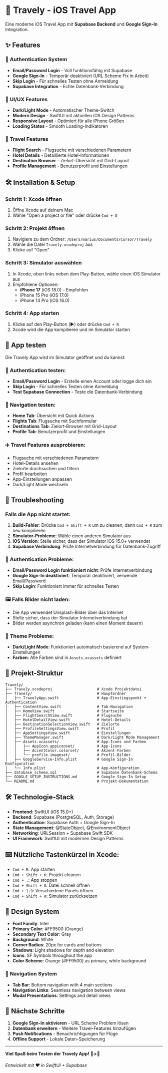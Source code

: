 # 🚀 Travely - iOS Travel App

Eine moderne iOS Travel App mit **Supabase Backend** und **Google Sign-In** Integration.

## ✨ Features

### 🔐 **Authentication System**
- **Email/Password Login** - Voll funktionsfähig mit Supabase
- **Google Sign-In** - Temporär deaktiviert (URL Scheme Fix in Arbeit)
- **Skip Login** - Für schnelles Testen ohne Anmeldung
- **Supabase Integration** - Echte Datenbank-Verbindung

### 🎨 **UI/UX Features**
- **Dark/Light Mode** - Automatischer Theme-Switch
- **Modern Design** - SwiftUI mit aktuellen iOS Design Patterns
- **Responsive Layout** - Optimiert für alle iPhone Größen
- **Loading States** - Smooth Loading-Indikatoren

### 🏨 **Travel Features**
- **Flight Search** - Flugsuche mit verschiedenen Parametern
- **Hotel Details** - Detaillierte Hotel-Informationen
- **Destination Browser** - Zielort-Übersicht mit Grid-Layout
- **Profile Management** - Benutzerprofil und Einstellungen

## 🛠 Installation & Setup

### Schritt 1: Xcode öffnen
1. Öffne Xcode auf deinem Mac
2. Wähle "Open a project or file" oder drücke `Cmd + O`

### Schritt 2: Projekt öffnen
1. Navigiere zu dem Ordner: `/Users/marius/Documents/Corsor/Travely`
2. Wähle die Datei `Travely.xcodeproj` aus
3. Klicke auf "Open"

### Schritt 3: Simulator auswählen
1. In Xcode, oben links neben dem Play-Button, wähle einen iOS Simulator aus
2. Empfohlene Optionen:
   - **iPhone 17** (iOS 18.0) - Empfohlen
   - iPhone 15 Pro (iOS 17.0)
   - iPhone 14 Pro (iOS 16.0)

### Schritt 4: App starten
1. Klicke auf den Play-Button (▶️) oder drücke `Cmd + R`
2. Xcode wird die App kompilieren und im Simulator starten

## 🎯 App testen
Die Travely App wird im Simulator geöffnet und du kannst:

### 🔐 **Authentication testen:**
- **Email/Password Login** - Erstelle einen Account oder logge dich ein
- **Skip Login** - Für schnelles Testen ohne Anmeldung
- **Test Supabase Connection** - Teste die Datenbank-Verbindung

### 🧭 **Navigation testen:**
- **Home Tab**: Übersicht mit Quick Actions
- **Flights Tab**: Flugsuche mit Suchformular
- **Destinations Tab**: Zielort-Browser mit Grid-Layout
- **Profile Tab**: Benutzerprofil und Einstellungen

### ✈️ **Travel Features ausprobieren:**
- Flugsuche mit verschiedenen Parametern
- Hotel-Details ansehen
- Zielorte durchsuchen und filtern
- Profil bearbeiten
- App-Einstellungen anpassen
- Dark/Light Mode wechseln

## 🔧 Troubleshooting

### Falls die App nicht startet:
1. **Build-Fehler**: Drücke `Cmd + Shift + K` um zu cleanen, dann `Cmd + R` zum neu kompilieren
2. **Simulator-Probleme**: Wähle einen anderen Simulator aus
3. **iOS Version**: Stelle sicher, dass der Simulator iOS 15.0+ verwendet
4. **Supabase Verbindung**: Prüfe Internetverbindung für Datenbank-Zugriff

### 🔐 **Authentication Probleme:**
- **Email/Password Login funktioniert nicht**: Prüfe Internetverbindung
- **Google Sign-In deaktiviert**: Temporär deaktiviert, verwende Email/Password
- **Skip Login**: Funktioniert immer für schnelles Testen

### 🖼 **Falls Bilder nicht laden:**
- Die App verwendet Unsplash-Bilder über das Internet
- Stelle sicher, dass der Simulator Internetverbindung hat
- Bilder werden asynchron geladen (kann einen Moment dauern)

### 🎨 **Theme Probleme:**
- **Dark/Light Mode**: Funktioniert automatisch basierend auf System-Einstellungen
- **Farben**: Alle Farben sind in `Assets.xcassets` definiert

## 📁 Projekt-Struktur
```
Travely/
├── Travely.xcodeproj                    # Xcode Projektdatei
├── Travely/                             # Hauptordner
│   ├── TravelyApp.swift                 # App-Einstiegspunkt + Authentication
│   ├── ContentView.swift                # Tab-Navigation
│   ├── HomeView.swift                   # Startseite
│   ├── FlightSearchView.swift           # Flugsuche
│   ├── HotelDetailView.swift            # Hotel-Details
│   ├── DestinationSelectionView.swift   # Zielorte
│   ├── ProfileSettingsView.swift        # Profil
│   ├── AppSettingsView.swift            # Einstellungen
│   ├── ThemeManager.swift               # Dark/Light Mode Management
│   ├── Assets.xcassets/                 # App-Icons und Farben
│   │   ├── AppIcon.appiconset/          # App-Icons
│   │   ├── AccentColor.colorset/        # Akzent-Farben
│   │   └── profile.imageset/            # Profil-Bilder
│   ├── GoogleService-Info.plist         # Google Sign-In Konfiguration
│   └── Info.plist                       # App-Konfiguration
├── database_schema.sql                  # Supabase Datenbank-Schema
├── GOOGLE_SETUP_INSTRUCTIONS.md         # Google Sign-In Setup
└── README.md                            # Projekt-Dokumentation
```

## 🛠 **Technologie-Stack**
- **Frontend**: SwiftUI (iOS 15.0+)
- **Backend**: Supabase (PostgreSQL, Auth, Storage)
- **Authentication**: Supabase Auth + Google Sign-In
- **State Management**: @StateObject, @EnvironmentObject
- **Networking**: URLSession + Supabase Swift SDK
- **UI Framework**: SwiftUI mit modernen Design Patterns

## ⌨️ **Nützliche Tastenkürzel in Xcode:**
- `Cmd + R`: App starten
- `Cmd + Shift + K`: Projekt cleanen
- `Cmd + .`: App stoppen
- `Cmd + Shift + O`: Datei schnell öffnen
- `Cmd + 1-9`: Verschiedene Panels öffnen
- `Cmd + Shift + A`: Simulator zurücksetzen

## 🎨 **Design System**
- **Font Family**: Inter
- **Primary Color**: #FF9500 (Orange)
- **Secondary Text Color**: Gray
- **Background**: White
- **Corner Radius**: 20px for cards and buttons
- **Shadows**: Light shadows for depth and elevation
- **Icons**: SF Symbols throughout the app
- **Color Scheme**: Orange (#FF9500) as primary, white background

### 🧭 **Navigation System**
- **Tab Bar**: Bottom navigation with 4 main sections
- **Navigation Links**: Seamless navigation between views
- **Modal Presentations**: Settings and detail views

## 🚀 **Nächste Schritte**
1. **Google Sign-In aktivieren** - URL Scheme Problem lösen
2. **Datenbank erweitern** - Weitere Travel-Features hinzufügen
3. **Push Notifications** - Benachrichtigungen für Flüge
4. **Offline Support** - Lokale Daten-Speicherung

---

**Viel Spaß beim Testen der Travely App!** 🚀✈️🏨

*Entwickelt mit ❤️ in SwiftUI + Supabase*
